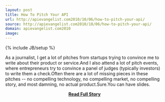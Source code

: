 ```yaml
---
layout: post
title: How To Pitch Your API
url: http://apievangelist.com2010/10/06/how-to-pitch-your-api/
source: http://apievangelist.com2010/10/06/how-to-pitch-your-api/
domain: apievangelist.com2010
image: 
---
```

{% include JB/setup %}<p>As a journalist, I get a lot of pitches from startups trying to convince me to write about their product or service.And I also attend a lot of pitch events, where entrepreneurs try to convince a panel of judges (typically investors) to write them a check.Often there are a lot of missing pieces in these pitches -- no compelling technology, no compelling market, no compelling story, and most damning, no actual product.Sure.You can have slides.</p>
<center><p><a href="http://apievangelist.com2010/10/06/how-to-pitch-your-api/" style='padding:25px; font-sze:18px; font-weight: bold;'>Read Full Story</a></p></center>
